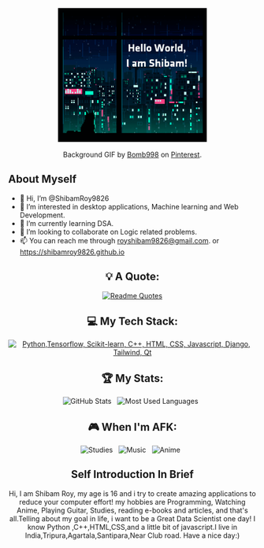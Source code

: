<div align="center">


<img src="res/background.gif" width="60%" height="40%" alt="Hello World! I am Shibam"/>

Background GIF by [Bomb998](https://in.pinterest.com/pin/694328467578814579/) on [Pinterest](https://www.pinterest.com/).


  </div>
  
## About Myself

- 👋 Hi, I’m @ShibamRoy9826
- 👀 I’m interested in desktop applications, Machine learning and Web Development.
- 🌱 I’m currently learning DSA.
- 💞️ I’m looking to collaborate on Logic related problems.
- 📫 You can reach me through royshibam9826@gmail.com. or https://shibamroy9826.github.io

<div align="center">
  
## 💡 A Quote:

[![Readme Quotes](https://quotes-github-readme.vercel.app/api?type=horizontal&theme=dark&quote=Live%20as%20if%20you%20were%20to%20die%20tommorrow%2C%20Learn%20as%20if%20you%20were%20to%20live%20forever&author=Mahatma%20Gandhi)](https://github.com/piyushsuthar/github-readme-quotes)


## 💻 My Tech Stack:

[![Python,Tensorflow, Scikit-learn, C++, HTML, CSS, Javascript, Django, Tailwind, Qt](https://skillicons.dev/icons?i=python,tensorflow,sklearn,cpp,html,css,javascript,django,tailwind,qt)](https://skillicons.dev)


## 🏆 My Stats:

<p>
    <img height=175 alt="GitHub Stats" src="https://github-readme-stats.vercel.app/api?username=shibamroy9826&show_icons=true&count_private=true&theme=dark" />&nbsp;&nbsp;
    <img height=175 alt="Most Used Languages" src="https://github-readme-stats.vercel.app/api/top-langs/?username=shibamroy9826&layout=compact&theme=dark" />&nbsp;&nbsp;
</p>


## 🎮 When I'm AFK:

![Studies](https://img.shields.io/badge/Studies-003791?style=for-the-badge&logo=studiesr&logoColor=white) &nbsp;
![Music](https://img.shields.io/badge/Music-E60012?style=for-the-badge&logo=music&logoColor=white) &nbsp;
![Anime](https://img.shields.io/badge/Anime-E50914?style=for-the-badge&logo=anime&logoColor=white) &nbsp;


## Self Introduction In Brief 

Hi, I am Shibam Roy, my age is 16 and i try to create amazing applications to reduce your computer effort! my hobbies are Programming, Watching Anime, Playing Guitar, Studies, reading e-books and articles, and that's all.Telling about my goal in life, i want to be a Great Data Scientist one day! I know Python ,C++,HTML,CSS,and a little bit of javascript.I live in India,Tripura,Agartala,Santipara,Near Club road. Have a nice day:)

</div>
